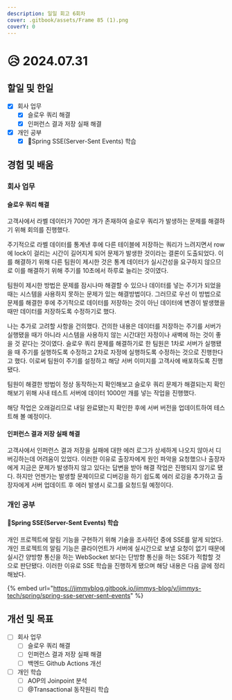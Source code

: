 ```yaml
---
description: 일일 회고 6회차
cover: .gitbook/assets/Frame 85 (1).png
coverY: 0
---
```


# 😥 2024.07.31

## 할일 및 한일

* [x] 회사 업무
  * [x] 슬로우 쿼리 해결
  * [x] 인퍼런스 결과 저장 실패 해결
* [x] 개인 공부
  * [x] Spring SSE(Server-Sent Events) 학습

## 경험 및 배움

### 회사 업무

#### 슬로우 쿼리 해결

고객사에서 라벨 데이터가 700만 개가 존재하여 슬로우 쿼리가 발생하는 문제를 해결하기 위해 회의를 진행했다.&#x20;

주기적으로 라벨 데이터를 통계낸 후에 다른 테이블에 저장하는 쿼리가 느려지면서 row에 lock이 걸리는 시간이 길어지게 되어 문제가 발생한 것이라는 결론이 도출되었다. 이를 해결하기 위해 다른 팀원이 제시한 것은 통계 데이터가 실시간성을 요구하지 않으므로 이를 해결하기 위해 주기를 10초에서 하루로 늘리는 것이였다.

팀원이 제시한 방법은 문제를 잠시나마 해결할 수 있으나 데이터를 넣는 주기가 되었을 때는 시스템을 사용하지 못하는 문제가 있는 해결방법이다. 그러므로 우선 이 방법으로 문제를 해결한 후에 주기적으로 데이터를 저장하는 것이 아닌 데이터에 변경이 발생했을 때만 데이터를 저장하도록 수정하기로 했다.

나는 추가로 고려할 사항을 건의했다. 건의한 내용은 데이터를 저장하는 주기를 서버가 실행됐을 때가 아니라 시스템을 사용하지 않는 시간대인 자정이나 새벽에 하는 것이 좋을 것 같다는 것이였다. 슬로우 쿼리 문제를 해결하기로 한 팀원은 1차로 서버가 실행됐을 때 주기를 실행하도록 수정하고 2차로 자정에 실행하도록 수정하는 것으로 진행한다고 했다. 이로써 팀원이 주기를 설정하고 해당 서버 이미지를 고객사에 배포하도록 진행됐다.&#x20;

팀원이 해결한 방법이 정상 동작하는지 확인해보고 슬로우 쿼리 문제가 해결되는지 확인해보기 위해 사내 테스트 서버에 데이터 1000만 개를 넣는 작업을 진행했다.

해당 작업은 오래걸리므로 내일 완료됐는지 확인한 후에 서버 버전을 업데이트하여 테스트해 볼 예정이다.

#### 인퍼런스 결과 저장 실패 해결

고객사에서 인퍼런스 결과 저장을 실패에 대한 에러 로그가 상세하게 나오지 않아서 디버깅하는데 어려움이 있었다. 이러한 이유로 출장자에게 원인 파악을 요청했으나 출장자에게 지금은 문제가 발생하지 않고 있다는 답변을 받아 해결 작업은 진행되지 않기로 됐다. 하지만 언젠가는 발생할 문제이므로 디버깅을 하기 쉽도록 에러 로깅을 추가하고 출장자에게 서버 업데이트 후 에러 발생시 로그를 요청드릴 예정이다.

### 개인 공부

#### Spring SSE(Server-Sent Events) 학습

개인 프로젝트에 알림 기능을 구현하기 위해 기술을 조사하던 중에 SSE를 알게 되었다. 개인 프로젝트의 알림 기능은 클라이언트가 서버에 실시간으로 보낼 요청이 없기 때문에 실시간 양방향 통신을 하는 WebSocket 보다는 단방향 통신을 하는 SSE가 적합할 것으로 판단됐다. 이러한 이유로 SSE 학습을 진행하게 됐으며 해당 내용은 다음 글에 정리해놨다.

{% embed url="https://jimmyblog.gitbook.io/jimmys-blog/v/jimmys-tech/spring/spring-sse-server-sent-events" %}

## 개선 및 목표

* [ ] 회사 업무
  * [ ] 슬로우 쿼리 해결
  * [ ] 인퍼런스 결과 저장 실패 해결
  * [ ] 백엔드 Github Actions 개선
* [ ] 개인 학습
  * [ ] AOP의 Joinpoint 분석
  * [ ] @Transactional 동작원리 학습
